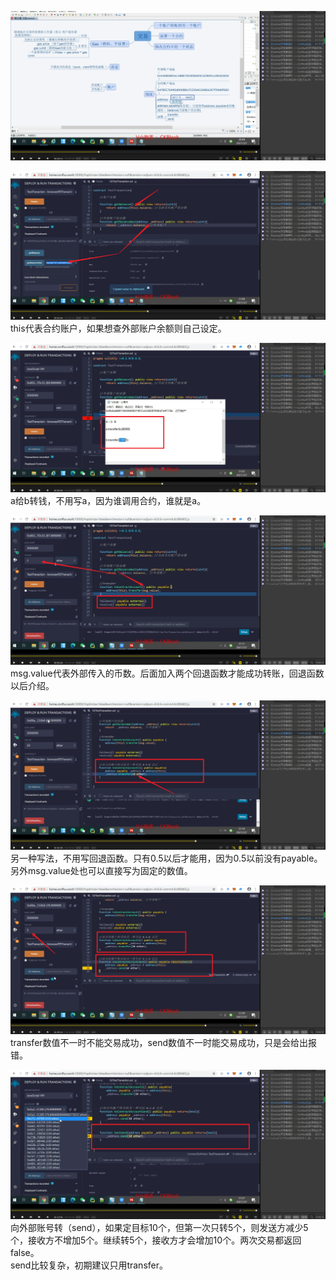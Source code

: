 ![](./img/2022-01-04-16-44-06.png)

![](./img/2022-01-04-16-51-22.png)
this代表合约账户，如果想查外部账户余额则自己设定。

![](./img/2022-01-04-16-56-03.png)
a给b转钱，不用写a，因为谁调用合约，谁就是a。

![](./img/2022-01-04-17-00-51.png)
msg.value代表外部传入的币数。后面加入两个回退函数才能成功转账，回退函数以后介绍。

![](./img/2022-01-04-17-04-39.png)
另一种写法，不用写回退函数。只有0.5以后才能用，因为0.5以前没有payable。另外msg.value处也可以直接写为固定的数值。

![](./img/2022-01-04-17-09-10.png)
transfer数值不一时不能交易成功，send数值不一时能交易成功，只是会给出报错。

![](./img/2022-01-04-17-14-22.png)
向外部账号转（send），如果定目标10个，但第一次只转5个，则发送方减少5个，接收方不增加5个。继续转5个，接收方才会增加10个。两次交易都返回false。       
send比较复杂，初期建议只用transfer。